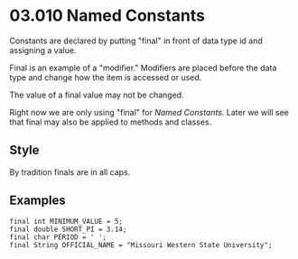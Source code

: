 # 03.010 Named Constants

Constants are declared by putting "final" in front of data type id and assigning a value.

Final is an example of a "modifier."  Modifiers are placed before the data type and change how the item is accessed or used.

The value of a final value may not be changed.

Right now we are only using "final" for *Named Constants.* Later we will see that final may also be applied to methods and classes.

## Style

By tradition finals are in all caps.

## Examples

```
final int MINIMUM_VALUE = 5;
final double SHORT_PI = 3.14;
final char PERIOD = ' ';
final String OFFICIAL_NAME = "Missouri Western State University";
```


